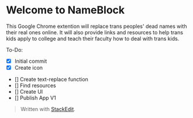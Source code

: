 Welcome to NameBlock
===================

This Google Chrome extention will replace trans peoples' dead names with their real ones online. It will also provide links and resources to help trans kids apply to college and teach their faculty how to deal with trans kids.

To-Do:

- [x] Initial commit
- [x] Create icon
- [] Create text-replace function
- [] Find resources
- [] Create UI
- [] Publish App V1


> Written with [StackEdit](https://stackedit.io/).